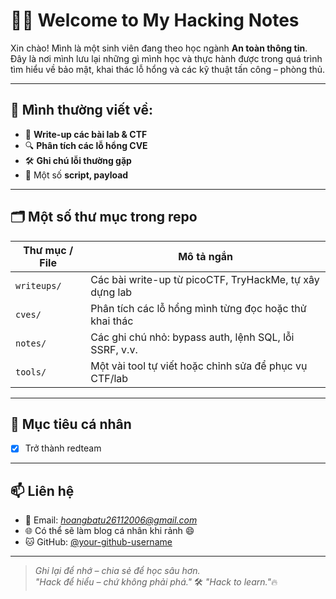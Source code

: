# 🧑‍💻 Welcome to My Hacking Notes

Xin chào! Mình là một sinh viên đang theo học ngành **An toàn thông tin**. Đây là nơi mình lưu lại những gì mình học và thực hành được trong quá trình tìm hiểu về bảo mật, khai thác lỗ hổng và các kỹ thuật tấn công – phòng thủ.

---

## 📘 Mình thường viết về:

- 🧠 **Write-up các bài lab & CTF**
- 🔍 **Phân tích các lỗ hổng CVE**
- 🛠️ **Ghi chú lỗi thường gặp**
- 🧪 Một số **script, payload**

---

## 🗂️ Một số thư mục trong repo

| Thư mục / File       | Mô tả ngắn                                                 |
|----------------------|-------------------------------------------------------------|
| `writeups/`          | Các bài write-up từ picoCTF, TryHackMe, tự xây dựng lab    |
| `cves/`              | Phân tích các lỗ hổng mình từng đọc hoặc thử khai thác      |
| `notes/`             | Các ghi chú nhỏ: bypass auth, lệnh SQL, lỗi SSRF, v.v.       |
| `tools/`             | Một vài tool tự viết hoặc chỉnh sửa để phục vụ CTF/lab      |

---


## 🎯 Mục tiêu cá nhân

- [x] Trở thành redteam

---

## 📫 Liên hệ

- 📧 Email: *hoangbatu26112006@gmail.com*
- 🌐 Có thể sẽ làm blog cá nhân khi rảnh 😄
- 🐱 GitHub: [@your-github-username](https://github.com/your-github-username)

---

> _Ghi lại để nhớ – chia sẻ để học sâu hơn._  
> _"Hack để hiểu – chứ không phải phá."_ 🛠️
> _"Hack to learn."_🔥
